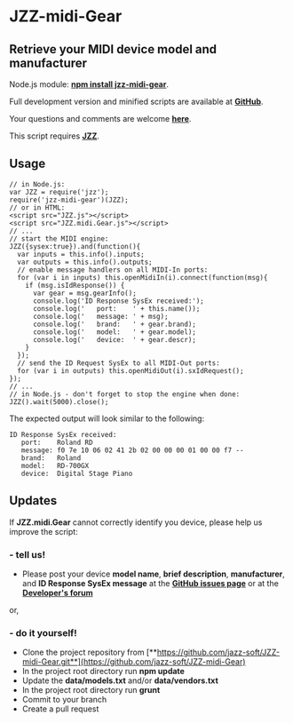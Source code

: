 # JZZ-midi-Gear

## Retrieve your MIDI device model and manufacturer

Node.js module: [**npm install jzz-midi-gear**](https://www.npmjs.com/package/jzz-midi-gear).

Full development version and minified scripts are available at [**GitHub**](https://github.com/jazz-soft/JZZ-midi-Gear).

Your questions and comments are welcome [**here**](https://jazz-soft.org).

This script requires [**JZZ**](https://github.com/jazz-soft/JZZ).

## Usage

    // in Node.js:
    var JZZ = require('jzz');
    require('jzz-midi-gear')(JZZ);
    // or in HTML:
    <script src="JZZ.js"></script>
    <script src="JZZ.midi.Gear.js"></script>
    // ...
    // start the MIDI engine:
    JZZ({sysex:true}).and(function(){
      var inputs = this.info().inputs;
      var outputs = this.info().outputs;
      // enable message handlers on all MIDI-In ports:
      for (var i in inputs) this.openMidiIn(i).connect(function(msg){
        if (msg.isIdResponse()) {
          var gear = msg.gearInfo();
          console.log('ID Response SysEx received:');
          console.log('   port:    ' + this.name());
          console.log('   message: ' + msg);
          console.log('   brand:   ' + gear.brand);
          console.log('   model:   ' + gear.model);
          console.log('   device:  ' + gear.descr);
        }
      });
      // send the ID Request SysEx to all MIDI-Out ports:
      for (var i in outputs) this.openMidiOut(i).sxIdRequest();
    });
    // ...
    // in Node.js - don't forget to stop the engine when done:
    JZZ().wait(5000).close();

The expected output will look similar to the following:

    ID Response SysEx received:
       port:    Roland RD
       message: f0 7e 10 06 02 41 2b 02 00 00 00 01 00 00 f7 --
       brand:   Roland
       model:   RD-700GX
       device:  Digital Stage Piano

## Updates

If **JZZ.midi.Gear** cannot correctly identify you device, please help us improve the script:

### - tell us!
* Please post your device **model name**, **brief description**, **manufacturer**, and **ID Response SysEx message**
at the [**GitHub issues page**](https://github.com/jazz-soft/JZZ-midi-Gear/issues)
or at the [**Developer's forum**](http://jazz-soft.org)

or,

### - do it yourself!
* Clone the project repository from [**https://github.com/jazz-soft/JZZ-midi-Gear.git**](https://github.com/jazz-soft/JZZ-midi-Gear)
* In the project root directory run **npm update**
* Update the **data/models.txt** and/or **data/vendors.txt**
* In the project root directory run **grunt**
* Commit to your branch
* Create a pull request
